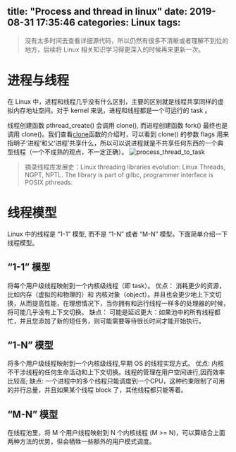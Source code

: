 title: "Process and thread in linux"
date: 2019-08-31 17:35:46
categories: Linux
tags:
---
> 没有太多时间去查看详细源代码，所以仍然有很多不清晰或者理解不到位的地方，后续将 Linux 相关知识学习得更深入的时候再来更新一次。  

# 进程与线程
在 Linux 中，进程和线程几乎没有什么区别，主要的区别就是线程共享同样的虚拟内存地址空间。对于 kernel 来说，进程和线程都是一个可运行的 task 。

线程创建函数 pthread_create() 会调用 clone(), 而进程创建函数 fork() 最终也是调用 clone()。我们查看[clone](https://linux.die.net/man/2/clone)函数的介绍时，可以看到 clone() 的参数 flags 用来指明子‘进程’和父‘进程’共享什么，所以可以说进程就是不共享任何东西的一个典型线程（一个不成熟的观点，不一定正确）。
![process_thread_to_task](https://andylee-1258982386.cos.ap-chengdu.myqcloud.com/linux/process_thread_to_task.jpeg)  
> 摘录线程库发展史：Linux threading libraries evolution: Linux Threads, NGPT, NPTL. The library is part of gilbc, programmer interface is POSIX pthreads.  


# 线程模型
<!--more-->
Linux 中的线程是 “1-1” 模型, 而不是 “1-N” 或者 “M-N” 模型。下面简单介绍一下线程模型。

## “1-1” 模型

将每个用户级线程映射到一个内核级线程（即 task）。
优点：
消耗更少的资源，比如内存（虚拟的和物理的）和 内核对象（object）。并且也会更少地上下文切换，从而提高性能，在理想情况下，当你拥有和运行线程一样多的处理器的时候，将可能几乎没有上下文切换。
缺点：
可能是延迟更大：如果池中的所有线程都忙，并且您添加了新的短任务，则可能需要等待很长时间才能开始执行。

## “1-N” 模型
将多个用户级线程映射到一个内核级线程,早期 OS 的线程实现方式。
优点: 
内核不干涉线程的任何生命活动和上下文切换。线程的管理在用户空间进行,因而效率比较高;
缺点: 
一个进程中的多个线程只能调度到一个CPU，这种约束限制了可用的并行总量，并且如果某个线程 block 了，其他线程都只能等着。

## “M-N” 模型
在线程池里，将 M 个用户线程映射到 N 个内核线程 (M >= N)，可以算结合上面两种方法的优势，但会牺牲一些额外的用户模式调度。





